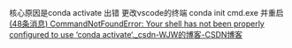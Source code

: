 核心原因是conda activate 出错
更改vscode的终端
conda init cmd.exe
并重启
[(48条消息) CommandNotFoundError: Your shell has not been properly configured to use ‘conda activate‘._csdn-WJW的博客-CSDN博客](https://blog.csdn.net/sdnuwjw/article/details/112448792)
